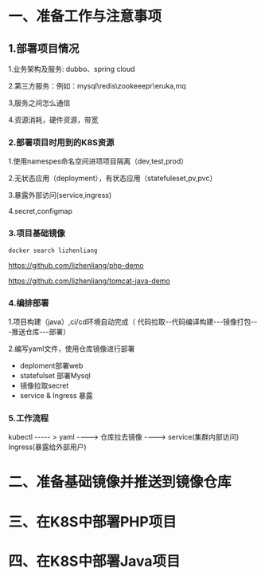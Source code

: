 # 一、准备工作与注意事项

## 1.部署项目情况

1.业务架构及服务:  dubbo、spring cloud

2.第三方服务：例如：mysql\redis\zookeeepr\eruka,mq

3,服务之间怎么通信

4.资源消耗，硬件资源，带宽

### 2.部署项目时用到的K8S资源

1.使用namespes命名空间进项项目隔离（dev,test,prod）

2.无状态应用（deployment），有状态应用（statefuleset,pv,pvc）

3.暴露外部访问(service,ingress)

4.secret,configmap

### 3.项目基础镜像

```
docker search lizhenliang
```

 https://github.com/lizhenliang/php-demo 

 https://github.com/lizhenliang/tomcat-java-demo 

### 4.编排部署

1.项目构建（java）,ci/cd环境自动完成（ 代码拉取--代码编译构建---镜像打包---推送仓库---部署）

2.编写yaml文件，使用仓库镜像进行部署

- deploment部署web
- statefulset 部署Mysql
- 镜像拉取secret
- service & Ingress 暴露



### 5.工作流程

kubectl ----- > yaml ----> 仓库拉去镜像 ---->  service(集群内部访问) Ingress(暴露给外部用户)





# 二、准备基础镜像并推送到镜像仓库

# 三、在K8S中部署PHP项目

# 四、在K8S中部署Java项目

